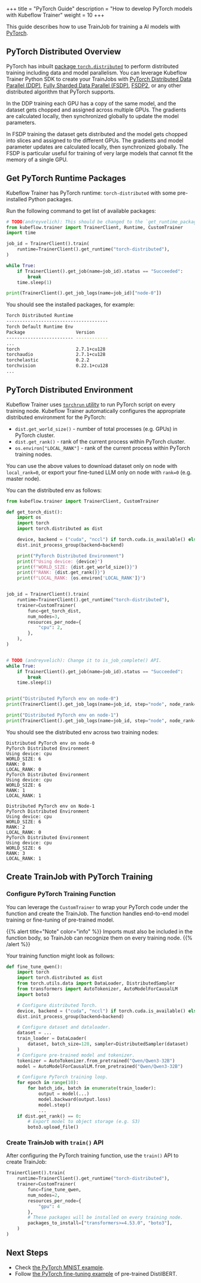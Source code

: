 +++
title = "PyTorch Guide"
description = "How to develop PyTorch models with Kubeflow Trainer"
weight = 10
+++

This guide describes how to use TrainJob for training a AI models with [PyTorch](https://pytorch.org/).

## PyTorch Distributed Overview

PyTorch has inbuilt [package `torch.distributed`](https://docs.pytorch.org/docs/stable/distributed.html)
to perform distributed training including data and model parallelism. You can leverage Kubeflow
Trainer Python SDK to create your TrainJobs with [PyTorch Distributed Data Parallel (DDP)](https://docs.pytorch.org/tutorials/intermediate/ddp_tutorial.html),
[Fully Sharded Data Parallel (FSDP)](https://docs.pytorch.org/docs/stable/fsdp.html), [FSDP2](https://docs.pytorch.org/tutorials/intermediate/FSDP_tutorial.html),
or any other distributed algorithm that PyTorch supports.

In the DDP training each GPU has a copy of the same model, and the dataset gets chopped and assigned
across multiple GPUs. The gradients are calculated locally, then synchronized globally to update
the model parameters.

In FSDP training the dataset gets distributed and the model gets chopped into slices and assigned
to the different GPUs. The gradients and model parameter updates are calculated locally,
then synchronized globally. The FSDP is particular useful for training of very large models that
cannot fit the memory of a single GPU.

## Get PyTorch Runtime Packages

Kubeflow Trainer has PyTorch runtime: `torch-distributed` with some pre-installed Python packages.

Run the following command to get list of available packages:

```py
# TODO(andreyvelich): This should be changed to the `get_runtime_packages()` API.
from kubeflow.trainer import TrainerClient, Runtime, CustomTrainer
import time

job_id = TrainerClient().train(
    runtime=TrainerClient().get_runtime("torch-distributed"),
)

while True:
    if TrainerClient().get_job(name=job_id).status == "Succeeded":
        break
    time.sleep(1)

print(TrainerClient().get_job_logs(name=job_id)["node-0"])
```

You should see the installed packages, for example:

```sh
Torch Distributed Runtime
--------------------------------------
Torch Default Runtime Env
Package                   Version
------------------------- ------------
...
torch                     2.7.1+cu128
torchaudio                2.7.1+cu128
torchelastic              0.2.2
torchvision               0.22.1+cu128
...
```

## PyTorch Distributed Environment

Kubeflow Trainer uses [`torchrun` utility](https://docs.pytorch.org/docs/stable/elastic/run.html)
to run PyTorch script on every training node. Kubeflow Trainer automatically configures the
appropriate distributed environment for the PyTorch:

- `dist.get_world_size()` - number of total processes (e.g. GPUs) in PyTorch cluster.
- `dist.get_rank()` - rank of the current process within PyTorch cluster.
- `os.environ["LOCAL_RANK"]` - rank of the current process within PyTorch training nodes.

You can use the above values to download dataset only on node with `local_rank=0`, or export
your fine-tuned LLM only on node with `rank=0` (e.g. master node).

You can the distributed env as follows:

```py
from kubeflow.trainer import TrainerClient, CustomTrainer

def get_torch_dist():
    import os
    import torch
    import torch.distributed as dist

    device, backend = ("cuda", "nccl") if torch.cuda.is_available() else ("cpu", "gloo")
    dist.init_process_group(backend=backend)

    print("PyTorch Distributed Environment")
    print(f"Using device: {device}")
    print(f"WORLD_SIZE: {dist.get_world_size()}")
    print(f"RANK: {dist.get_rank()}")
    print(f"LOCAL_RANK: {os.environ['LOCAL_RANK']}")


job_id = TrainerClient().train(
    runtime=TrainerClient().get_runtime("torch-distributed"),
    trainer=CustomTrainer(
        func=get_torch_dist,
        num_nodes=3,
        resources_per_node={
            "cpu": 2,
        },
    ),
)


# TODO (andreyvelich): Change it to is_job_complete() API.
while True:
    if TrainerClient().get_job(name=job_id).status == "Succeeded":
        break
    time.sleep(1)


print("Distributed PyTorch env on node-0")
print(TrainerClient().get_job_logs(name=job_id, step="node", node_rank=0)["node-0"])

print("Distributed PyTorch env on node-1")
print(TrainerClient().get_job_logs(name=job_id, step="node", node_rank=1)["node-1"])
```

You should see the distributed env across two training nodes:

```shell
Distributed PyTorch env on node-0
PyTorch Distributed Environment
Using device: cpu
WORLD_SIZE: 6
RANK: 0
LOCAL_RANK: 0
PyTorch Distributed Environment
Using device: cpu
WORLD_SIZE: 6
RANK: 1
LOCAL_RANK: 1

Distributed PyTorch env on Node-1
PyTorch Distributed Environment
Using device: cpu
WORLD_SIZE: 6
RANK: 2
LOCAL_RANK: 0
PyTorch Distributed Environment
Using device: cpu
WORLD_SIZE: 6
RANK: 3
LOCAL_RANK: 1
```

## Create TrainJob with PyTorch Training

### Configure PyTorch Training Function

You can leverage the `CustomTrainer` to wrap your PyTorch code under the function
and create the TrainJob. The function handles end-to-end model training or fine-tuning of pre-trained
model.

{{% alert title="Note" color="info" %}}
Imports must also be included in the function body, so TrainJob can recognize them on every
training node.
{{% /alert %}}

Your training function might look as follows:

```py
def fine_tune_qwen():
    import torch
    import torch.distributed as dist
    from torch.utils.data import DataLoader, DistributedSampler
    from transformers import AutoTokenizer, AutoModelForCausalLM
    import boto3

    # Configure distributed Torch.
    device, backend = ("cuda", "nccl") if torch.cuda.is_available() else ("cpu", "gloo")
    dist.init_process_group(backend=backend)

    # Configure dataset and dataloader.
    dataset = ...
    train_loader = DataLoader(
        dataset, batch_size=128, sampler=DistributedSampler(dataset)
    )
    # Configure pre-trained model and tokenizer.
    tokenizer = AutoTokenizer.from_pretrained("Qwen/Qwen3-32B")
    model = AutoModelForCausalLM.from_pretrained("Qwen/Qwen3-32B")

    # Configure PyTorch training loop.
    for epoch in range(10):
        for batch_idx, batch in enumerate(train_loader):
            output = model(...)
            model.backward(output.loss)
            model.step()
            ...
    if dist.get_rank() == 0:
        # Export model to object storage (e.g. S3)
        boto3.upload_file()
```

### Create TrainJob with `train()` API

After configuring the PyTorch training function, use the `train()` API to create TrainJob:

```python
TrainerClient().train(
    runtime=TrainerClient().get_runtime("torch-distributed"),
    trainer=CustomTrainer(
        func=fine_tune_qwen,
        num_nodes=2,
        resources_per_node={
            "gpu": 4
        },
        # These packages will be installed on every training node.
        packages_to_install=["transformers>=4.53.0", "boto3"],
    )
)
```

## Next Steps

- Check [the PyTorch MNIST example](https://github.com/kubeflow/trainer/blob/master/examples/pytorch/image-classification/mnist.ipynb).
- Follow [the PyTorch fine-tuning example](https://github.com/kubeflow/trainer/blob/master/examples/pytorch/question-answering/fine-tune-distilbert.ipynb) of pre-trained DistilBERT.
